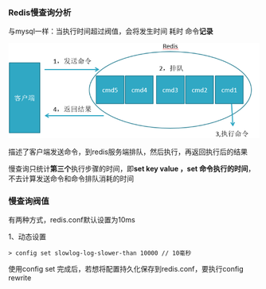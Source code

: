 ### Redis慢查询分析

与mysql一样：当执行时间超过阀值，会将发生时间 耗时 命令**记录**

![](/assets/2189qiajhdkaja.png)

描述了客户端发送命令，到redis服务端排队，然后执行，再返回执行后的结果

慢查询只统计**第三个**执行步骤的时间，即**set key value ，set 命令执行的时间**，不去计算发送命令和命令排队消耗的时间

### 慢查询阀值

有两种方式，redis.conf默认设置为10ms

1、动态设置

```
> config set slowlog-log-slower-than 10000 // 10毫秒
```

使用config set 完成后，若想将配置持久化保存到redis.conf，要执行config rewrite

